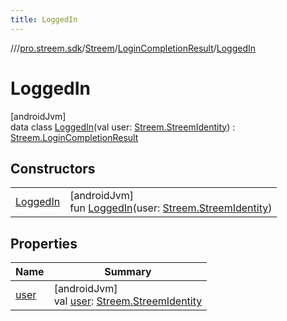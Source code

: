 ```yaml
---
title: LoggedIn
---
```

//[<root>](../../../../../index.html)/[pro.streem.sdk](../../../index.html)/[Streem](../../index.html)/[LoginCompletionResult](../index.html)/[LoggedIn](index.html)



# LoggedIn



[androidJvm]\
data class [LoggedIn](index.html)(val user: [Streem.StreemIdentity](../../-streem-identity/index.html)) : [Streem.LoginCompletionResult](../index.html)



## Constructors


| | |
|---|---|
| [LoggedIn](-logged-in.html) | [androidJvm]<br>fun [LoggedIn](-logged-in.html)(user: [Streem.StreemIdentity](../../-streem-identity/index.html)) |


## Properties


| Name | Summary |
|---|---|
| [user](user.html) | [androidJvm]<br>val [user](user.html): [Streem.StreemIdentity](../../-streem-identity/index.html) |

